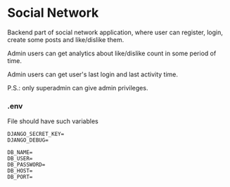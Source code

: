 # Social Network

Backend part of social network application, where user can register, login, create some posts and like/dislike them.

Admin users can get analytics about like/dislike count in some period of time.

Admin users can get user's last login and last activity time.

P.S.: only superadmin can give admin privileges.

### .env
File should have such variables
 
``` 
DJANGO_SECRET_KEY=
DJANGO_DEBUG=

DB_NAME=
DB_USER=
DB_PASSWORD=
DB_HOST=
DB_PORT=

```